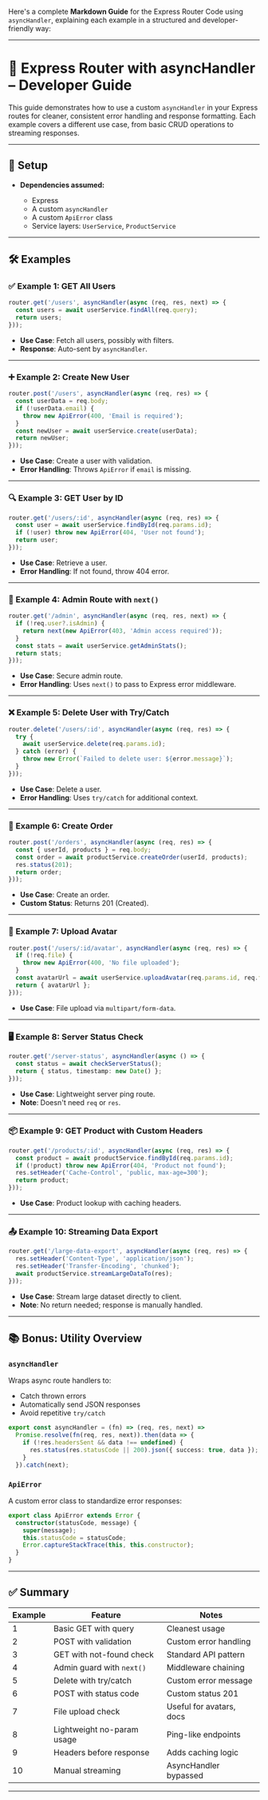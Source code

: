Here's a complete **Markdown Guide** for the Express Router Code using `asyncHandler`, explaining each example in a structured and developer-friendly way:

---

# 📘 Express Router with asyncHandler – Developer Guide

This guide demonstrates how to use a custom `asyncHandler` in your Express routes for cleaner, consistent error handling and response formatting. Each example covers a different use case, from basic CRUD operations to streaming responses.

---

## 🚀 Setup

* **Dependencies assumed:**

  * Express
  * A custom `asyncHandler`
  * A custom `ApiError` class
  * Service layers: `UserService`, `ProductService`

---

## 🛠 Examples

### ✅ Example 1: GET All Users

```ts
router.get('/users', asyncHandler(async (req, res, next) => {
  const users = await userService.findAll(req.query);
  return users;
}));
```

* **Use Case**: Fetch all users, possibly with filters.
* **Response**: Auto-sent by `asyncHandler`.

---

### ➕ Example 2: Create New User

```ts
router.post('/users', asyncHandler(async (req, res) => {
  const userData = req.body;
  if (!userData.email) {
    throw new ApiError(400, 'Email is required');
  }
  const newUser = await userService.create(userData);
  return newUser;
}));
```

* **Use Case**: Create a user with validation.
* **Error Handling**: Throws `ApiError` if `email` is missing.

---

### 🔍 Example 3: GET User by ID

```ts
router.get('/users/:id', asyncHandler(async (req, res) => {
  const user = await userService.findById(req.params.id);
  if (!user) throw new ApiError(404, 'User not found');
  return user;
}));
```

* **Use Case**: Retrieve a user.
* **Error Handling**: If not found, throw 404 error.

---

### 🔐 Example 4: Admin Route with `next()`

```ts
router.get('/admin', asyncHandler(async (req, res, next) => {
  if (!req.user?.isAdmin) {
    return next(new ApiError(403, 'Admin access required'));
  }
  const stats = await userService.getAdminStats();
  return stats;
}));
```

* **Use Case**: Secure admin route.
* **Error Handling**: Uses `next()` to pass to Express error middleware.

---

### ❌ Example 5: Delete User with Try/Catch

```ts
router.delete('/users/:id', asyncHandler(async (req, res) => {
  try {
    await userService.delete(req.params.id);
  } catch (error) {
    throw new Error(`Failed to delete user: ${error.message}`);
  }
}));
```

* **Use Case**: Delete a user.
* **Error Handling**: Uses `try/catch` for additional context.

---

### 🛒 Example 6: Create Order

```ts
router.post('/orders', asyncHandler(async (req, res) => {
  const { userId, products } = req.body;
  const order = await productService.createOrder(userId, products);
  res.status(201);
  return order;
}));
```

* **Use Case**: Create an order.
* **Custom Status**: Returns 201 (Created).

---

### 📁 Example 7: Upload Avatar

```ts
router.post('/users/:id/avatar', asyncHandler(async (req, res) => {
  if (!req.file) {
    throw new ApiError(400, 'No file uploaded');
  }
  const avatarUrl = await userService.uploadAvatar(req.params.id, req.file);
  return { avatarUrl };
}));
```

* **Use Case**: File upload via `multipart/form-data`.

---

### 🖥️ Example 8: Server Status Check

```ts
router.get('/server-status', asyncHandler(async () => {
  const status = await checkServerStatus();
  return { status, timestamp: new Date() };
}));
```

* **Use Case**: Lightweight server ping route.
* **Note**: Doesn't need `req` or `res`.

---

### 📦 Example 9: GET Product with Custom Headers

```ts
router.get('/products/:id', asyncHandler(async (req, res) => {
  const product = await productService.findById(req.params.id);
  if (!product) throw new ApiError(404, 'Product not found');
  res.setHeader('Cache-Control', 'public, max-age=300');
  return product;
}));
```

* **Use Case**: Product lookup with caching headers.

---

### 📤 Example 10: Streaming Data Export

```ts
router.get('/large-data-export', asyncHandler(async (req, res) => {
  res.setHeader('Content-Type', 'application/json');
  res.setHeader('Transfer-Encoding', 'chunked');
  await productService.streamLargeDataTo(res);
}));
```

* **Use Case**: Stream large dataset directly to client.
* **Note**: No return needed; response is manually handled.

---

## 📚 Bonus: Utility Overview

### `asyncHandler`

Wraps async route handlers to:

* Catch thrown errors
* Automatically send JSON responses
* Avoid repetitive `try/catch`

```ts
export const asyncHandler = (fn) => (req, res, next) =>
  Promise.resolve(fn(req, res, next)).then(data => {
    if (!res.headersSent && data !== undefined) {
      res.status(res.statusCode || 200).json({ success: true, data });
    }
  }).catch(next);
```

### `ApiError`

A custom error class to standardize error responses:

```ts
export class ApiError extends Error {
  constructor(statusCode, message) {
    super(message);
    this.statusCode = statusCode;
    Error.captureStackTrace(this, this.constructor);
  }
}
```

---

## ✅ Summary

| Example | Feature                    | Notes                    |
| ------- | -------------------------- | ------------------------ |
| 1       | Basic GET with query       | Cleanest usage           |
| 2       | POST with validation       | Custom error handling    |
| 3       | GET with not-found check   | Standard API pattern     |
| 4       | Admin guard with `next()`  | Middleware chaining      |
| 5       | Delete with try/catch      | Custom error message     |
| 6       | POST with status code      | Custom status 201        |
| 7       | File upload check          | Useful for avatars, docs |
| 8       | Lightweight no-param usage | Ping-like endpoints      |
| 9       | Headers before response    | Adds caching logic       |
| 10      | Manual streaming           | AsyncHandler bypassed    |

---

